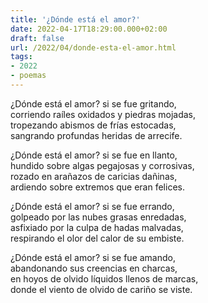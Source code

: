 ```yaml
---
title: '¿Dónde está el amor?'
date: 2022-04-17T18:29:00.000+02:00
draft: false
url: /2022/04/donde-esta-el-amor.html
tags: 
- 2022
- poemas
---
```


¿Dónde está el amor? si se fue gritando,  
corriendo raíles oxidados y piedras mojadas,  
tropezando abismos de frías estocadas,  
sangrando profundas heridas de arrecife.  

¿Dónde está el amor? si se fue en llanto,  
hundido sobre algas pegajosas y corrosivas,  
rozado en arañazos de caricias dañinas,  
ardiendo sobre extremos que eran felices.  

¿Dónde está el amor? si se fue errando,  
golpeado por las nubes grasas enredadas,  
asfixiado por la culpa de hadas malvadas,  
respirando el olor del calor de su embiste.  

¿Dónde está el amor? si se fue amando,  
abandonando sus creencias en charcas,  
en hoyos de olvido líquidos llenos de marcas,  
donde el viento de olvido de cariño se viste.  